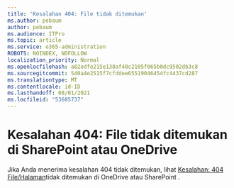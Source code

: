 ```yaml
---
title: 'Kesalahan 404: File tidak ditemukan'
ms.author: pebaum
author: pebaum
ms.audience: ITPro
ms.topic: article
ms.service: o365-administration
ROBOTS: NOINDEX, NOFOLLOW
localization_priority: Normal
ms.openlocfilehash: a82edfe215e138af40c2105f065b0dc9502db3c8
ms.sourcegitcommit: 540a4e2515f7cfddee65519046454fc4437cd287
ms.translationtype: MT
ms.contentlocale: id-ID
ms.lasthandoff: 08/01/2021
ms.locfileid: "53685737"
---
```

# <a name="error-404-file-not-found-in-sharepoint-or-onedrive"></a>Kesalahan 404: File tidak ditemukan di SharePoint atau OneDrive

Jika Anda menerima kesalahan 404 tidak ditemukan, lihat [Kesalahan: 404 File/Halaman](/sharepoint/troubleshoot/administration/error-404-onedrive-sharepoint)tidak ditemukan di OneDrive atau SharePoint .